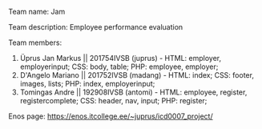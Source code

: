 Team name: Jam

Team description: Employee performance evaluation

Team members:

1. Üprus Jan Markus || 201754IVSB (juprus) - HTML: employer, employerinput; CSS: body, table; PHP: employee, employer;
2. D'Angelo Mariano || 201752IVSB (madang) - HTML: index; CSS: footer, images, lists; PHP: index, employerinput;
3. Tomingas Andre || 192908IVSB (antomi) - HTML: employee, register, registercomplete; CSS: header, nav, input; PHP: register;

Enos page: https://enos.itcollege.ee/~juprus/icd0007_project/
